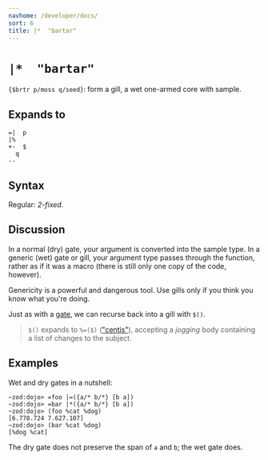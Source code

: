 ```yaml
---
navhome: /developer/docs/
sort: 6
title: |*  "bartar"
---
```


# `|*  "bartar"` 

`{$brtr p/moss q/seed}`: form a gill, a wet one-armed 
core with sample.

## Expands to

```
=|  p
|%
+-  $
  q
--
```

## Syntax

Regular: *2-fixed*.

## Discussion

In a normal (dry) gate, your argument is converted into the
sample type.  In a generic (wet) gate or gill, your argument type
passes through the function, rather as if it was a macro (there
is still only one copy of the code, however).

Genericity is a powerful and dangerous tool.  Use gills only if
you think you know what you're doing. 

Just as with a [gate](../tis), we can recurse back into a gill 
with `$()`.

> `$()` expands to `%=($)` (["centis"](../../cen/tis)), accepting 
> a *jogging* body containing a list of changes to the subject.

## Examples

Wet and dry gates in a nutshell:

```
~zod:dojo> =foo |=({a/* b/*} [b a])
~zod:dojo> =bar |*({a/* b/*} [b a])
~zod:dojo> (foo %cat %dog)
[6.778.724 7.627.107]
~zod:dojo> (bar %cat %dog)
[%dog %cat]
```

The dry gate does not preserve the span of `a` and `b`; the wet
gate does.
